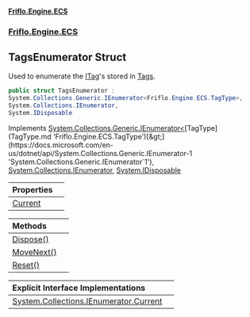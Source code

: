 #### [Friflo.Engine.ECS](index.md 'index')
### [Friflo.Engine.ECS](Friflo.Engine.ECS.md 'Friflo.Engine.ECS')

## TagsEnumerator Struct

Used to enumerate the [ITag](ITag.md 'Friflo.Engine.ECS.ITag')'s stored in [Tags](Tags.md 'Friflo.Engine.ECS.Tags').

```csharp
public struct TagsEnumerator :
System.Collections.Generic.IEnumerator<Friflo.Engine.ECS.TagType>,
System.Collections.IEnumerator,
System.IDisposable
```

Implements [System.Collections.Generic.IEnumerator&lt;](https://docs.microsoft.com/en-us/dotnet/api/System.Collections.Generic.IEnumerator-1 'System.Collections.Generic.IEnumerator`1')[TagType](TagType.md 'Friflo.Engine.ECS.TagType')[&gt;](https://docs.microsoft.com/en-us/dotnet/api/System.Collections.Generic.IEnumerator-1 'System.Collections.Generic.IEnumerator`1'), [System.Collections.IEnumerator](https://docs.microsoft.com/en-us/dotnet/api/System.Collections.IEnumerator 'System.Collections.IEnumerator'), [System.IDisposable](https://docs.microsoft.com/en-us/dotnet/api/System.IDisposable 'System.IDisposable')

| Properties | |
| :--- | :--- |
| [Current](TagsEnumerator.Current.md 'Friflo.Engine.ECS.TagsEnumerator.Current') | |

| Methods | |
| :--- | :--- |
| [Dispose()](TagsEnumerator.Dispose().md 'Friflo.Engine.ECS.TagsEnumerator.Dispose()') | |
| [MoveNext()](TagsEnumerator.MoveNext().md 'Friflo.Engine.ECS.TagsEnumerator.MoveNext()') | |
| [Reset()](TagsEnumerator.Reset().md 'Friflo.Engine.ECS.TagsEnumerator.Reset()') | |

| Explicit Interface Implementations | |
| :--- | :--- |
| [System.Collections.IEnumerator.Current](TagsEnumerator.System.Collections.IEnumerator.Current.md 'Friflo.Engine.ECS.TagsEnumerator.System.Collections.IEnumerator.Current') | |
